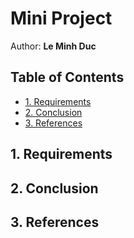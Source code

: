 # Mini Project <!-- omit in toc -->

Author: **Le Minh Duc**

## Table of Contents <!-- omit in toc -->

- [1. Requirements](#1-requirements)
- [2. Conclusion](#2-conclusion)
- [3. References](#3-references)

## 1. Requirements

## 2. Conclusion

## 3. References
